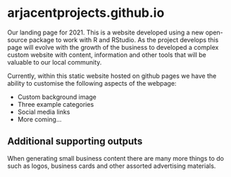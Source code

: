 # arjacentprojects.github.io

Our landing page for 2021. This is a website developed using a new open-source package to work with R and RStudio. As the project develops this page will evolve with the growth of the business to developed a complex custom website with content, information and other tools that will be valuable to our local community.

Currently, within this static website hosted on github pages we have the ability to customise the following aspects of the webpage:

- Custom background image
- Three example categories
- Social media links
- More coming...

## Additional supporting outputs

When generating small business content there are many more things to do such as logos, business cards and other assorted advertising materials.

